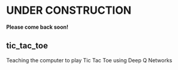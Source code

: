# UNDER CONSTRUCTION
**Please come back soon!**

## tic_tac_toe
Teaching the computer to play Tic Tac Toe using Deep Q Networks

